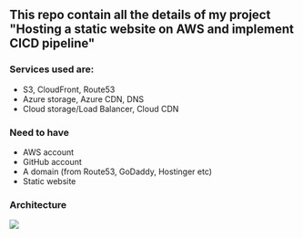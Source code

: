 ## This repo contain all the details of my project "Hosting a static website on AWS and implement CICD pipeline"
### Services used are:
* S3, CloudFront, Route53
* Azure storage, Azure CDN, DNS
* Cloud storage/Load Balancer, Cloud CDN

### Need to have
  * AWS account
  * GitHub account
  * A domain (from Route53, GoDaddy, Hostinger etc)
  * Static website

### Architecture
![](https://cdn.hashnode.com/res/hashnode/image/upload/v1688857028258/554dc86a-e266-46e0-87fe-3292b3320ac7.jpeg?auto=compress,format&format=webp)
